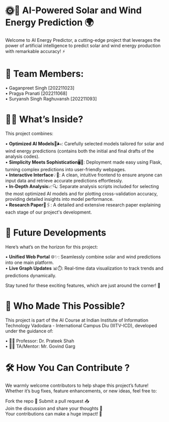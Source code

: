 # 🌞💨 AI-Powered Solar and Wind Energy Prediction 🌍
Welcome to AI Energy Predictor, a cutting-edge project that leverages the power of artificial intelligence to predict solar and wind energy production with remarkable accuracy! ⚡  

# 🦥 Team Members:

• Gaganpreet Singh [202211023]  
• Pragya Pranati [202211068]  
• Suryansh Singh Raghuvansh [202211093]  

# 🧠✨ What’s Inside?
This project combines:

• **Optimized AI Models**🌅🌬️: Carefully selected models tailored for solar and wind energy predictions (contains both the initial and final drafts of the analysis codes).   
• **Simplicity Meets Sophistication**🖥️🎉: Deployment made easy using Flask, turning complex predictions into user-friendly webpages.   
• **Interactive Interface**💡💭: A clean, intuitive frontend to ensure anyone can input data and retrieve accurate predictions effortlessly.  
• **In-Depth Analysis**📈🔍: Separate analysis scripts included for selecting the most optimized AI models and for plotting cross-validation accuracy, providing detailed insights into model performance.   
• **Research Paper**📜🖇️: A detailed and extensive research paper explaining each stage of our project's development.  

# 🚀 Future Developments
Here’s what’s on the horizon for this project:  

• **Unified Web Portal** 🌐✨: Seamlessly combine solar and wind predictions into one main platform.   
• **Live Graph Updates** 📊⏱️: Real-time data visualization to track trends and predictions dynamically.   

Stay tuned for these exciting features, which are just around the corner! 🔄  

# 🤝 Who Made This Possible?
This project is part of the AI Course at Indian Institute of Information Technology Vadodara - International Campus Diu (IIITV-ICD), developed under the guidance of:  

• 🧑‍🏫 Professor: Dr. Prateek Shah  
• 🧑‍🎓 TA/Mentor: Mr. Govind Garg  

# 🛠️ How You Can Contribute ?
We warmly welcome contributors to help shape this project’s future! Whether it’s bug fixes, feature enhancements, or new ideas, feel free to:  

Fork the repo 🍴
Submit a pull request 📥  
Join the discussion and share your thoughts 💬  
Your contributions can make a huge impact! 🌟  
